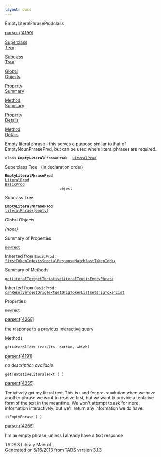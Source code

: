 ```yaml
---
layout: docs
---
```

<span class="title">EmptyLiteralPhraseProd</span><span class="type">class</span>

[parser.t](../file/parser.t.html)\[[4190](../source/parser.t.html#4190)\]

[Superclass  
Tree](#_SuperClassTree_)

[Subclass  
Tree](#_SubClassTree_)

[Global  
Objects](#_ObjectSummary_)

[Property  
Summary](#_PropSummary_)

[Method  
Summary](#_MethodSummary_)

[Property  
Details](#_Properties_)

[Method  
Details](#_Methods_)

<div class="fdesc">

Empty literal phrase - this serves a purpose similar to that of
EmptyNounPhraseProd, but can be used where literal phrases are required.

`class `**`EmptyLiteralPhraseProd`**` :   `[`LiteralProd`](../object/LiteralProd.html)

</div>

<span id="_SuperClassTree_"></span>

<div class="mjhd">

<span class="hdln">Superclass Tree</span>   (in declaration order)

</div>

**`EmptyLiteralPhraseProd`**  
[`LiteralProd`](../object/LiteralProd.html)  
[`BasicProd`](../object/BasicProd.html)  
`                         object`  
<span id="_SubClassTree_"></span>

<div class="mjhd">

<span class="hdln">Subclass Tree</span>  

</div>

**`EmptyLiteralPhraseProd`**  
[`literalPhrase(empty)`](../object/literalPhrase(empty).html)  
<span id="_ObjectSummary_"></span>

<div class="mjhd">

<span class="hdln">Global Objects</span>  

</div>

*(none)* <span id="_PropSummary_"></span>

<div class="mjhd">

<span class="hdln">Summary of Properties</span>  

</div>

[`newText`](#newText)



Inherited from `BasicProd` :  
[`firstTokenIndex`](../object/BasicProd.html#firstTokenIndex)[`isSpecialResponseMatch`](../object/BasicProd.html#isSpecialResponseMatch)[`lastTokenIndex`](../object/BasicProd.html#lastTokenIndex)

<span id="_MethodSummary_"></span>

<div class="mjhd">

<span class="hdln">Summary of Methods</span>  

</div>

[`getLiteralText`](#getLiteralText)[`getTentativeLiteralText`](#getTentativeLiteralText)[`isEmptyPhrase`](#isEmptyPhrase)



Inherited from `BasicProd` :  
[`canResolveTo`](../object/BasicProd.html#canResolveTo)[`getOrigText`](../object/BasicProd.html#getOrigText)[`getOrigTokenList`](../object/BasicProd.html#getOrigTokenList)[`setOrigTokenList`](../object/BasicProd.html#setOrigTokenList)

<span id="_Properties_"></span>

<div class="mjhd">

<span class="hdln">Properties</span>  

</div>

<span id="newText"></span>

`newText`

[parser.t](../file/parser.t.html)\[[4268](../source/parser.t.html#4268)\]

<div class="desc">

the response to a previous interactive query

</div>

<span id="_Methods_"></span>

<div class="mjhd">

<span class="hdln">Methods</span>  

</div>

<span id="getLiteralText"></span>

`getLiteralText (results, action, which)`

[parser.t](../file/parser.t.html)\[[4191](../source/parser.t.html#4191)\]

<div class="desc">

*no description available*

</div>

<span id="getTentativeLiteralText"></span>

`getTentativeLiteralText ( )`

[parser.t](../file/parser.t.html)\[[4255](../source/parser.t.html#4255)\]

<div class="desc">

Tentatively get my literal text. This is used for pre-resolution when we
have another phrase we want to resolve first, but we want to provide a
tentative form of the text in the meantime. We won't attempt to ask for
more information interactively, but we'll return any information we do
have.

</div>

<span id="isEmptyPhrase"></span>

`isEmptyPhrase ( )`

[parser.t](../file/parser.t.html)\[[4265](../source/parser.t.html#4265)\]

<div class="desc">

I'm an empty phrase, unless I already have a text response

</div>

<div class="ftr">

TADS 3 Library Manual  
Generated on 5/16/2013 from TADS version 3.1.3

</div>
